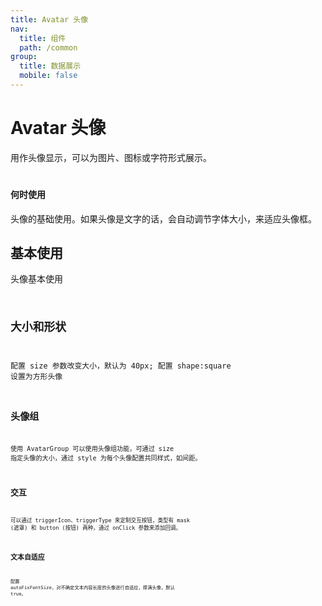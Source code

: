 ```yaml
---
title: Avatar 头像
nav:
  title: 组件
  path: /common
group:
  title: 数据展示
  mobile: false
---
```


# <h1>Avatar 头像</h1>
<span>用作头像显示，可以为图片、图标或字符形式展示。</span>

# <h4>何时使用</h4>
<span>头像的基础使用。如果头像是文字的话，会自动调节字体大小，来适应头像框。</span>

## 基本使用
<span>头像基本使用</span>
<code src="./demo/index1.tsx" />

## 大小和形状
<span>配置 size 参数改变大小，默认为 40px; 配置 shape:square 设置为方形头像</span>
<code src="./demo/index2.tsx" />

## 头像组
<span>使用 AvatarGroup 可以使用头像组功能，可通过 size 指定头像的大小，通过 style 为每个头像配置共同样式，如间距。</span>
<code src="./demo/index3.tsx" />

## 交互
<span>可以通过 triggerIcon、triggerType 来定制交互按钮，类型有 mask (遮罩) 和 button (按钮) 两种，通过 onClick 参数来添加回调。</span>
<code src="./demo/index4.tsx" />

## 文本自适应
<span>配置 autoFixFontSize，对不确定文本内容长度的头像进行自适应，撑满头像，默认 true。</span>
<code src="./demo/index5.tsx" />

##
<API>


